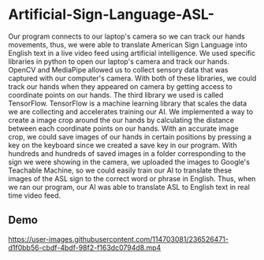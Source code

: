 # Artificial-Sign-Language-ASL-
Our program connects to our laptop's camera so we can track our hands movements, thus, we were able to translate American Sign Language into English text
in a live video feed using artificial intelligence. We used specific libraries in python to open our laptop's camera and track our hands. OpenCV and
MediaPipe allowed us to collect sensory data that was captured with our computer's camera. With both of these libraries, we could track our hands when they
appeared on camera by getting access to coordinate points on our hands. The third library we used is called TensorFlow. TensorFlow is a machine learning 
library that scales the data we are collecting and accelerates training our AI. We implemented a way to create a image crop around the our hands by 
calculating the distance between each coordinate points on our hands. With an accurate image crop, we could save images of our hands in certain positions
by pressing a key on the keyboard since we created a save key in our program. With hundreds and hundreds of saved images in a folder corresponding to the
sign we were showing in the camera, we uploaded the images to Google's Teachable Machine, so we could easily train our AI to translate these images of the
ASL sign to the correct word or phrase in English. Thus, when we ran our program, our AI was able to translate ASL to English text in real time video feed.


## Demo

https://user-images.githubusercontent.com/114703081/236526471-d1f0bb56-cbdf-4bdf-98f2-f163dc0794d8.mp4


